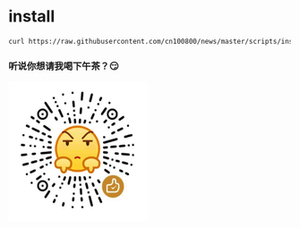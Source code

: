 # install

```sh
curl https://raw.githubusercontent.com/cn100800/news/master/scripts/install.sh -sSf | sh
```

### 听说你想请我喝下午茶？😏

<!--![Wechat](Wechat.jpeg)-->
<div><img width="250" height="250" src="https://raw.githubusercontent.com/cn100800/homebrew-app/master/wechat-emoji.png"/></div>
